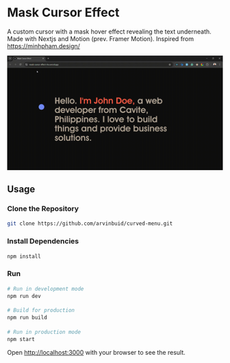 # Mask Cursor Effect

A custom cursor with a mask hover effect revealing the text underneath. Made with Nextjs and Motion (prev. Framer Motion). Inspired from https://minhpham.design/

![Mask Cursor Effect](public/assets/mask-cursor-effect.gif)

## Usage

### Clone the Repository

```bash
git clone https://github.com/arvinbuid/curved-menu.git
```

### Install Dependencies

```bash
npm install
```

### Run

```bash
# Run in development mode
npm run dev

# Build for production
npm run build

# Run in production mode
npm start
```

Open [http://localhost:3000](http://localhost:3000) with your browser to see the result.
